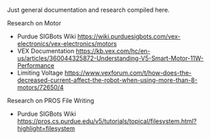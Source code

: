 Just general documentation and research compiled here.

Research on Motor
- Purdue SIGBots Wiki https://wiki.purduesigbots.com/vex-electronics/vex-electronics/motors
- VEX Documentation https://kb.vex.com/hc/en-us/articles/360044325872-Understanding-V5-Smart-Motor-11W-Performance
- Limiting Voltage https://www.vexforum.com/t/how-does-the-decreased-current-affect-the-robot-when-using-more-than-8-motors/72650/4

Research on PROS File Writing
- Purdue SIGBots Wiki https://pros.cs.purdue.edu/v5/tutorials/topical/filesystem.html?highlight=filesystem
